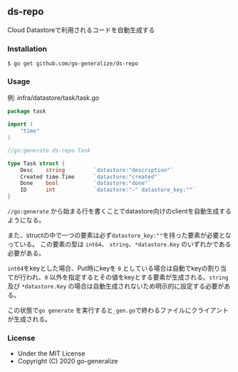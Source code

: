 ## ds-repo

Cloud Datastoreで利用されるコードを自動生成する

### Installation
```console
$ go get github.com/go-generalize/ds-repo
```

### Usage

例: infra/datastore/task/task.go
```go
package task

import (
	"time"
)

//go:generate ds-repo Task

type Task struct {
	Desc    string         `datastore:"description"`
	Created time.Time      `datastore:"created"`
	Done    bool           `datastore:"done"`
	ID      int            `datastore:"-" datastore_key:""`
}
```
`//go:generate` から始まる行を書くことでdatastore向けのclientを自動生成するようになる。

また、structの中で一つの要素は必ず`datastore_key:""`を持った要素が必要となっている。
この要素の型は `int64`、 `string`、`*datastore.Key` のいずれかである必要がある。

`int64`をkeyとした場合、Put時にkeyを `0` としている場合は自動でkeyの割り当てが行われ、`0` 以外を指定するとその値をkeyとする要素が生成される。`string`及び `*datastore.Key` の場合は自動生成されないため明示的に設定する必要がある。

この状態で`go generate` を実行すると`_gen.go`で終わるファイルにクライアントが生成される。

### License
- Under the MIT License
- Copyright (C) 2020 go-generalize